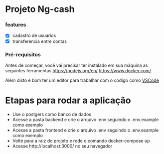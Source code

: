 # Projeto Ng-cash

### features
 - [x] cadastro de usuarios
 - [x] transferencia entre contas

### Pré-requisitos
Antes de começar, você vai precisar ter instalado em sua máquina as seguintes ferramentas
https://nodejs.org/en/ https://www.docker.com/ 

Além disto é bom ter um editor para trabalhar com o código como [VSCode](https://code.visualstudio.com/)

# Etapas para rodar a aplicação

- Use o postgers como banco de dados
- Acesse a pasta backend e crie o arquivo .env seguindo o .env.example como exemplo
- Acesse a pasta frontend e crie o arquivo .env seguindo o .env.example como exemplo
- Volte para a raiz do projeto e rode o comando docker-compose up
- Acesse http://localhost:3000/ no seu navegador
